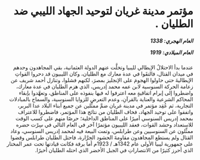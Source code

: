 <h1 dir="rtl">مؤتمر مدينة غريان لتوحيد الجهاد الليبي ضد الطليان .</h1>

<h5 dir="rtl">العام الهجري:  1338

العام الميلادي: 1919

</h5>

<p dir="rtl">عندما بدأ الاحتلالُ الإيطالي لليبيا وتخلَّت عنهم الدولة العثمانية، بقي المجاهدون وحدهم في ميدان القتال، فالتقَوا في عدة معارك مع الطليان، وكان الليبيون قد دحروا القواتِ الإيطاليةَ حتى حاولوا الهجومَ على الإنجليز بمصرَ، لكنهم فشلوا، وتنازل أحمد شريف عن زعامة الحركة السنوسية لابن عمه محمد إدريس، الذي هزم الطليان في عدة معارك، واضطروا إلى إبرام اتفاقيةٍ معه اعترفوا له فيها بنفوذه على المناطق، وتعهَّدوا بإبقاء المحاكم الشرعية والعناية بالقرآنِ، وعدم التعرض للزوايا السنوسية، والسماح بالمبادلات التجارية، ثم عُقِد مؤتمر في مدينة غريان ضمَّ ممثِّلين عن جميع أبناء البلاد عدا البربر، واتفقوا على توحيد الجهاد، فخاف الطليان من نتائج هذا المؤتمر، فاضطروا للاعتراف بمحمد إدريس السنوسي أميرًا على المناطق الداخلية؛ حرصًا منهم على كسب الوقت للاستعداد وحشد القوات، فعقد الليبيون مؤتمرًا آخر في العام التالي في سِرْت حضره ممثِّلون عن السنوسيين وعن طرابلس، وتمت البيعة فيه لمحمد إدريس السنوسي، وعاد القتال ولم يستطع المجاهدون مقاومةَ الحشود الجرَّارة، فاحتل الطليان طرابلس وقضوا على جمهورية ليبيا الأولى عام 1342هـ / 1923م أما برقة فكانت قيادتها تحت عمر المختار الذي أحرز كثيرًا من الانتصاراتِ في الجبل الأخضر الذي احتله الطليان أخيرًا.</p></br>
